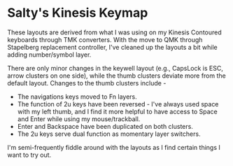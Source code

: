 # Salty's Kinesis Keymap

These layouts are derived from what I was using on my Kinesis Contoured keyboards through TMK converters.  With the move to QMK through Stapelberg replacement controller, I've cleaned up the layouts a bit while adding number/symbol layer.

There are only minor changes in the keywell layout (e.g., CapsLock is ESC, arrow clusters on one side), while the thumb clusters deviate more from the default layout.
Changes to the thumb clusters include - 
* The navigations keys moved to Fn layers.
* The function of 2u keys have been reversed - I've always used space with my left thumb, and I find it more helpful to have access to Space and Enter while using my mouse/trackball.
* Enter and Backspace have been duplicated on both clusters.
* The 2u keys serve dual function as momentary layer switchers.

I'm semi-frequently fiddle around with the layouts as I find certain things I want to try out.

